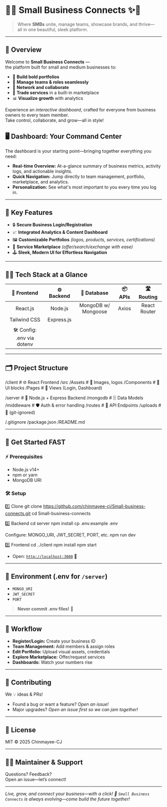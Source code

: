 # 🚀✨ Small Business Connects ✨🚀

> Where **SMBs** unite, manage teams, showcase brands, and thrive—  
> all in one beautiful, sleek platform.

---

## 🎯 Overview

Welcome to **Small Business Connects** —  
the platform built for small and medium businesses to:  

- 📂 **Build bold portfolios**
- 👥 **Manage teams & roles seamlessly**
- 🤝 **Network and collaborate**
- 🛒 **Trade services** in a built-in marketplace
- 📊 **Visualize growth** with analytics

Experience an *interactive dashboard*, crafted for everyone from business owners to every team member.  
Take control, collaborate, and grow—all in style!

## 🖥️ Dashboard: Your Command Center

The dashboard is your starting point—bringing together everything you need:
- **Real-time Overview:** At-a-glance summary of business metrics, activity logs, and actionable insights.
- **Quick Navigation:** Jump directly to team management, portfolio, marketplace, and analytics.
- **Personalization:** See what's most important to you every time you log in.
  
---

## 🌟 Key Features

- 🔒 **Secure Business Login/Registration**
- 📈 **Integrated Analytics & Content Dashboard**
- 🖼️ **Customizable Portfolios** *(logos, products, services, certifications)*
- 🏪 **Service Marketplace** *(offer/search/exchange with ease)*
- 🕹️ **Sleek, Modern UI for Effortless Navigation**

---

## 🧑‍💻 Tech Stack at a Glance

| 🎨 Frontend      | ⚙️ Backend      | 💾 Database       | 📦 APIs         | 🛣️ Routing        |
|:----------------:|:--------------:|:-----------------:|:---------------:|:-----------------:|
| React.js         | Node.js        | MongoDB w/ Mongoose| Axios           | React Router      |
| Tailwind CSS     | Express.js     |                   |                 |                   |
|                  |                |                   |                 |                   |
| 🛠️ Config: .env via dotenv |

---

## 🗂️ Project Structure

/client # 🌐 React Frontend
/src
/Assets # 🎨 Images, logos
/Components # 🧩 UI blocks
/Pages # 📄 Views (Login, Dashboard)

/server # 🚦 Node.js + Express Backend
/mongodb # 🗄️ Data Models
/middleware # 🛡️ Auth & error handling
/routes # 🔗 API Endpoints
/uploads # 📁 (git-ignored)

/.gitignore
/package.json
/README.md


---

## 🚦 Get Started FAST

### ⚡ Prerequisites

- Node.js v14+
- npm or yarn
- MongoDB URI

### 🛠️ Setup

1️⃣ Clone
git clone https://github.com/chinmayee-cj/Small-business-connects.git
cd Small-business-connects

2️⃣ Backend
cd server
npm install
cp .env.example .env

Configure: MONGO_URI, JWT_SECRET, PORT, etc.
npm run dev

3️⃣ Frontend
cd ../client
npm install
npm start


- Open: [`http://localhost:3000`](http://localhost:3000) 🚀

---

## 🔑 Environment (.env for `/server`)

- `MONGO_URI`
- `JWT_SECRET`
- `PORT`

> **Never commit .env files!** 🚫

---

## 🦄 Workflow

- **Register/Login:** Create your business ID
- **Team Management:** Add members & assign roles
- **Edit Portfolio:** Upload visual assets, credentials
- **Explore Marketplace:** Offer/request services
- **Dashboards:** Watch your numbers rise

---

## 🤝 Contributing 

We 💡 ideas & PRs!
- Found a bug or want a feature? *Open an issue!*
- Major upgrades? *Open an issue first so we can jam together!*

---

## 📜 License

MIT © 2025 Chinmayee-CJ

---

## 👩‍💻 Maintainer & Support

Questions? Feedback?  
Open an issue—let’s connect!

---

*Live, grow, and connect your business—with a click! 🚀 `Small Business Connects` is always evolving—come build the future together!*
